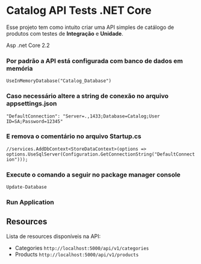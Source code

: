 # Catalog API Tests .NET Core

Esse projeto tem como intuito criar uma API simples de catálogo de produtos com testes de **Integração** e **Unidade**.

Asp .net Core 2.2

### Por padrão a API está configurada com banco de dados em memória
```UseInMemoryDatabase("Catalog_Database")```

### Caso necessário altere a string de conexão no arquivo appsettings.json
```"DefaultConnection": "Server=.,1433;Database=Catalog;User ID=SA;Password=12345"```

### E remova o comentário no arquivo Startup.cs
```//services.AddDbContext<StoreDataContext>(options => options.UseSqlServer(Configuration.GetConnectionString("DefaultConnection")));```

### Execute o comando a seguir no package manager console

```Update-Database```

### Run Application 

## Resources

Lista de resources disponíveis na API:

- Categories ```http://localhost:5000/api/v1/categories```
- Products ```http://localhost:5000/api/v1/products```

